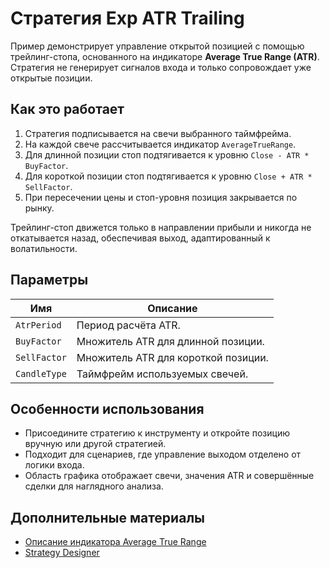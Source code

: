 # Стратегия Exp ATR Trailing

Пример демонстрирует управление открытой позицией с помощью трейлинг-стопа, основанного на индикаторе **Average True Range (ATR)**. Стратегия не генерирует сигналов входа и только сопровождает уже открытые позиции.

## Как это работает

1. Стратегия подписывается на свечи выбранного таймфрейма.
2. На каждой свече рассчитывается индикатор `AverageTrueRange`.
3. Для длинной позиции стоп подтягивается к уровню `Close - ATR * BuyFactor`.
4. Для короткой позиции стоп подтягивается к уровню `Close + ATR * SellFactor`.
5. При пересечении цены и стоп-уровня позиция закрывается по рынку.

Трейлинг-стоп движется только в направлении прибыли и никогда не откатывается назад, обеспечивая выход, адаптированный к волатильности.

## Параметры

| Имя | Описание |
| --- | --- |
| `AtrPeriod` | Период расчёта ATR. |
| `BuyFactor` | Множитель ATR для длинной позиции. |
| `SellFactor` | Множитель ATR для короткой позиции. |
| `CandleType` | Таймфрейм используемых свечей. |

## Особенности использования

- Присоедините стратегию к инструменту и откройте позицию вручную или другой стратегией.
- Подходит для сценариев, где управление выходом отделено от логики входа.
- Область графика отображает свечи, значения ATR и совершённые сделки для наглядного анализа.

## Дополнительные материалы

- [Описание индикатора Average True Range](https://doc.stocksharp.com/topics/indicator_average_true_range.html)
- [Strategy Designer](https://doc.stocksharp.com/topics/designer.html)
